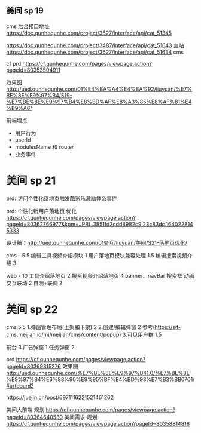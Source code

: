## 美间 sp 19

cms 后台接口地址 https://doc.qunhequnhe.com/project/3627/interface/api/cat_51345

https://doc.qunhequnhe.com/project/3487/interface/api/cat_51643 主站
https://doc.qunhequnhe.com/project/3627/interface/api/cat_51634 cms

cf prd https://cf.qunhequnhe.com/pages/viewpage.action?pageId=80353504911

效果图 http://ued.qunhequnhe.com/01%E4%BA%A4%E4%BA%92/liuyuan/%E7%BE%8E%E9%97%B4/S19-%E7%BE%8E%E9%97%B4%E8%BD%AF%E8%A3%85%E8%AF%81%E4%B9%A6/

前端埋点

- 用户行为
- userId
- modulesName 和 router
- 业务事件

# 美间 sp 21

prd: 访问个性化落地页触发酷家乐激励体系事件

prd: 个性化新用户落地页 优化 https://cf.qunhequnhe.com/pages/viewpage.action?pageId=80362766977&kpm=JPBL.3851fd3cdd8982c9.23c83dc.1640228145333

设计稿：http://ued.qunhequnhe.com/01交互/liuyuan/美间/S21-落地页优化/

cms - 5.5
编辑工具视频介绍模块 1
用户落地页模块兼容处理 1.5
编辑搜索视频介绍 3

web - 10
工具介绍落地页 2
搜索视频介绍落地页 4
banner、navBar 搜索框 动画交互联动 2
自测+联调 2

# 美间 sp 22

cms 5.5 1.弹窗管理布局(上架和下架) 2 2.创建/编辑弹窗 2 参考(https://sit-cms.meijian.io/mj/meijian/cms/content/popup) 3.可见用户群 1.5

前台 3
广告弹窗 1
任务弹窗 2

prd https://cf.qunhequnhe.com/pages/viewpage.action?pageId=80369315276
效果图 http://ued.qunhequnhe.com/%E7%BE%8E%E9%97%B41.0/%E7%BE%8E%E9%97%B4%E6%88%90%E9%95%BF%E4%BD%93%E7%B3%BB0701/#artboard2

https://juejin.cn/post/6971116221521461262

美间大前端 规划 https://cf.qunhequnhe.com/pages/viewpage.action?pageId=80364640530
美间需求 规划 https://cf.qunhequnhe.com/pages/viewpage.action?pageId=80358814818
